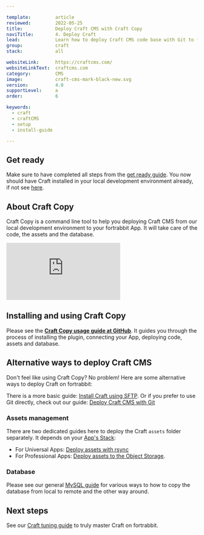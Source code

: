```yaml
---

template:         article
reviewed:         2022-05-25
title:            Deploy Craft CMS with Craft Copy
naviTitle:        4. Deploy Craft
lead:             Learn how to deploy Craft CMS code base with Git to fortrabbit. 
group:            craft
stack:            all

websiteLink:      https://craftcms.com/
websiteLinkText:  craftcms.com
category:         CMS
image:            craft-cms-mark-black-new.svg
version:          4.0
supportLevel:     a
order:            6

keywords:
  - craft
  - craftCMS
  - setup
  - install-guide

---
```




## Get ready

Make sure to have completed all steps from the [get ready guide](/craft-start). You now should have Craft installed in your local development environment already, if not see [here](craft-install-local).


## About Craft Copy

Craft Copy is a command line tool to help you deploying Craft CMS from our local development environment to your fortrabbit App. It will take care of the code, the assets and the database.

<div class="responsive-video">
  <iframe src="https://www.youtube-nocookie.com/embed/h8g5t-X6ya4" title="YouTube video player" frameborder="0" allow="accelerometer; autoplay; clipboard-write; encrypted-media; gyroscope; picture-in-picture" allowfullscreen></iframe>
</div>



## Installing and using Craft Copy

Please see the **[Craft Copy usage guide at GitHub](https://github.com/fortrabbit/craft-copy#requirements)**. It guides you through the process of installing the plugin, connecting your App, deploying code, assets and database.


## Alternative ways to deploy Craft CMS

Don't feel like using Craft Copy? No problem! Here are some alternative ways to deploy Craft on fortrabbit:

There is a more basic guide: [Install Craft using SFTP](/craft-upload-sftp).
Or if you prefer to use Git directly, check out our guide: [Deploy Craft CMS with Git](/craft-deploy-git)


### Assets management

There are two dedicated guides here to deploy the Craft `assets` folder separately. It depends on your [App's Stack](/craft-start#toc-1-1-choose-your-stack): 

* For Universal Apps: [Deploy assets with rsync](/craft-assets-uni)
* For Professional Apps: [Deploy assets to the Object Storage](/craft-assets-pro).


### Database 

Please see our general [MySQL guide](/mysql) for various ways to how to copy the database from local to remote and the other way around.


## Next steps

See our [Craft tuning guide](/craft-tune) to truly master Craft on fortrabbit.
